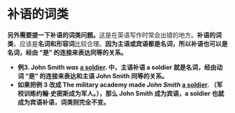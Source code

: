 # 补语的词类

<b>另外需要提一下补语的词类问题。</b>这是在英语写作时常会出错的地方。**补语的词类**，应该是**名词和形容词**比较合理。<b>因为主语或宾语都是名词，所以补语也可以是名词，经**由 “是” 的连接来表达同等的关系**。  

- 例3. John Smith <em>was</em> <u>a soldier</u>. 中，主语补语 a soldier 就是名词，经由动词 “是” 的连接来表达和主语 John Smith 同等的关系。
- 如果把例 3 改成 The military academy made <em>John Smith</em> <u>a soldier</u>. （军校训练约翰·史密斯成为军人。），那么 John Smith 成为宾语，a soldier 也就成为宾语补语，词类则完全不变。